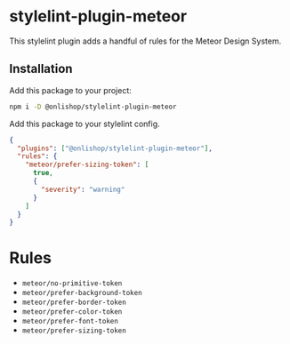 # stylelint-plugin-meteor

This stylelint plugin adds a handful of rules for the Meteor Design System.

## Installation

Add this package to your project:

```sh
npm i -D @onlishop/stylelint-plugin-meteor
```

Add this package to your stylelint config.

```json
{
  "plugins": ["@onlishop/stylelint-plugin-meteor"],
  "rules": {
    "meteor/prefer-sizing-token": [
      true,
      {
        "severity": "warning"
      }
    ]
  }
}
```

# Rules

- `meteor/no-primitive-token`
- `meteor/prefer-background-token`
- `meteor/prefer-border-token`
- `meteor/prefer-color-token`
- `meteor/prefer-font-token`
- `meteor/prefer-sizing-token`
